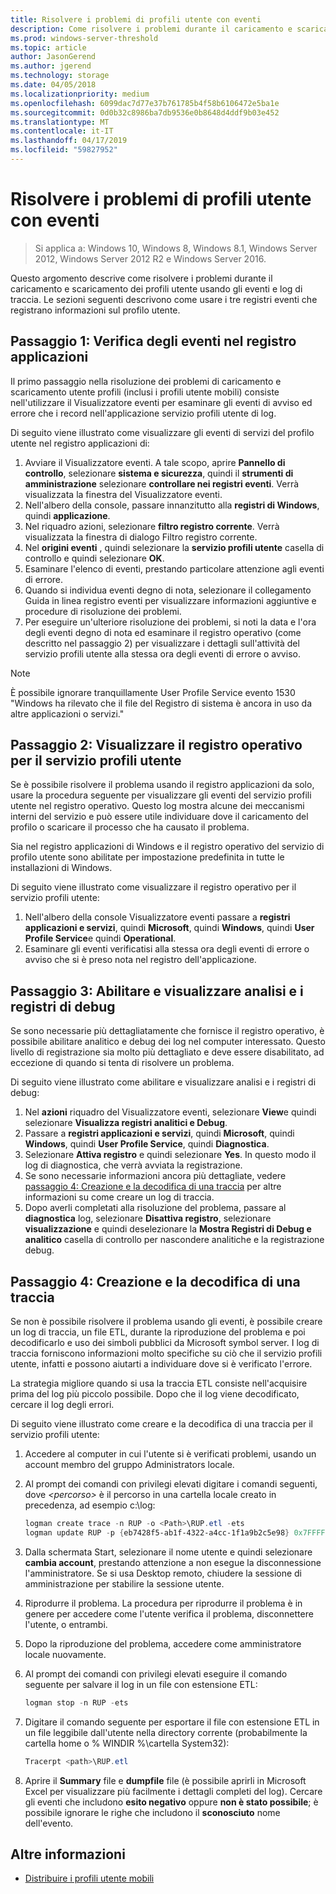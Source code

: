 ```yaml
---
title: Risolvere i problemi di profili utente con eventi
description: Come risolvere i problemi durante il caricamento e scaricamento dei profili utente mobili usando gli eventi e log di traccia.
ms.prod: windows-server-threshold
ms.topic: article
author: JasonGerend
ms.author: jgerend
ms.technology: storage
ms.date: 04/05/2018
ms.localizationpriority: medium
ms.openlocfilehash: 6099dac7d77e37b761785b4f58b6106472e5ba1e
ms.sourcegitcommit: 0d0b32c8986ba7db9536e0b8648d4ddf9b03e452
ms.translationtype: MT
ms.contentlocale: it-IT
ms.lasthandoff: 04/17/2019
ms.locfileid: "59827952"
---
```

# <a name="troubleshoot-user-profiles-with-events"></a>Risolvere i problemi di profili utente con eventi

>Si applica a: Windows 10, Windows 8, Windows 8.1, Windows Server 2012, Windows Server 2012 R2 e Windows Server 2016.

Questo argomento descrive come risolvere i problemi durante il caricamento e scaricamento dei profili utente usando gli eventi e log di traccia. Le sezioni seguenti descrivono come usare i tre registri eventi che registrano informazioni sul profilo utente.

## <a name="step-1-checking-events-in-the-application-log"></a>Passaggio 1: Verifica degli eventi nel registro applicazioni

Il primo passaggio nella risoluzione dei problemi di caricamento e scaricamento utente profili (inclusi i profili utente mobili) consiste nell'utilizzare il Visualizzatore eventi per esaminare gli eventi di avviso ed errore che i record nell'applicazione servizio profili utente di log.

Di seguito viene illustrato come visualizzare gli eventi di servizi del profilo utente nel registro applicazioni di:

1. Avviare il Visualizzatore eventi. A tale scopo, aprire **Pannello di controllo**, selezionare **sistema e sicurezza**, quindi il **strumenti di amministrazione** selezionare **controllare nei registri eventi**. Verrà visualizzata la finestra del Visualizzatore eventi.
2. Nell'albero della console, passare innanzitutto alla **registri di Windows**, quindi **applicazione**.
3. Nel riquadro azioni, selezionare **filtro registro corrente**. Verrà visualizzata la finestra di dialogo Filtro registro corrente.
4. Nel **origini eventi** , quindi selezionare la **servizio profili utente** casella di controllo e quindi selezionare **OK**.
5. Esaminare l'elenco di eventi, prestando particolare attenzione agli eventi di errore.
6. Quando si individua eventi degno di nota, selezionare il collegamento Guida in linea registro eventi per visualizzare informazioni aggiuntive e procedure di risoluzione dei problemi.
7. Per eseguire un'ulteriore risoluzione dei problemi, si noti la data e l'ora degli eventi degno di nota ed esaminare il registro operativo (come descritto nel passaggio 2) per visualizzare i dettagli sull'attività del servizio profili utente alla stessa ora degli eventi di errore o avviso.

>[!NOTE]
>È possibile ignorare tranquillamente User Profile Service evento 1530 "Windows ha rilevato che il file del Registro di sistema è ancora in uso da altre applicazioni o servizi."

## <a name="step-2-view-the-operational-log-for-the-user-profile-service"></a>Passaggio 2: Visualizzare il registro operativo per il servizio profili utente

Se è possibile risolvere il problema usando il registro applicazioni da solo, usare la procedura seguente per visualizzare gli eventi del servizio profili utente nel registro operativo. Questo log mostra alcune dei meccanismi interni del servizio e può essere utile individuare dove il caricamento del profilo o scaricare il processo che ha causato il problema.

Sia nel registro applicazioni di Windows e il registro operativo del servizio di profilo utente sono abilitate per impostazione predefinita in tutte le installazioni di Windows.

Di seguito viene illustrato come visualizzare il registro operativo per il servizio profili utente:

1. Nell'albero della console Visualizzatore eventi passare a **registri applicazioni e servizi**, quindi **Microsoft**, quindi **Windows**, quindi **User Profile Service**e quindi **Operational**.
2. Esaminare gli eventi verificatisi alla stessa ora degli eventi di errore o avviso che si è preso nota nel registro dell'applicazione.

## <a name="step-3-enable-and-view-analytic-and-debug-logs"></a>Passaggio 3: Abilitare e visualizzare analisi e i registri di debug

Se sono necessarie più dettagliatamente che fornisce il registro operativo, è possibile abilitare analitico e debug dei log nel computer interessato. Questo livello di registrazione sia molto più dettagliato e deve essere disabilitato, ad eccezione di quando si tenta di risolvere un problema.

Di seguito viene illustrato come abilitare e visualizzare analisi e i registri di debug:

1. Nel **azioni** riquadro del Visualizzatore eventi, selezionare **View**e quindi selezionare **Visualizza registri analitici e Debug**.
2. Passare a **registri applicazioni e servizi**, quindi **Microsoft**, quindi **Windows**, quindi **User Profile Service**, quindi  **Diagnostica**.
3. Selezionare **Attiva registro** e quindi selezionare **Yes**. In questo modo il log di diagnostica, che verrà avviata la registrazione.
4. Se sono necessarie informazioni ancora più dettagliate, vedere [passaggio 4: Creazione e la decodifica di una traccia](#step-4:-creating-and-decoding-a-trace) per altre informazioni su come creare un log di traccia.
5. Dopo averli completati alla risoluzione del problema, passare al **diagnostica** log, selezionare **Disattiva registro**, selezionare **visualizzazione** e quindi deselezionare la **Mostra Registri di Debug e analitico** casella di controllo per nascondere analitiche e la registrazione debug.

## <a name="step-4-creating-and-decoding-a-trace"></a>Passaggio 4: Creazione e la decodifica di una traccia

Se non è possibile risolvere il problema usando gli eventi, è possibile creare un log di traccia, un file ETL, durante la riproduzione del problema e poi decodificarlo e uso dei simboli pubblici da Microsoft symbol server. I log di traccia forniscono informazioni molto specifiche su ciò che il servizio profili utente, infatti e possono aiutarti a individuare dove si è verificato l'errore.

La strategia migliore quando si usa la traccia ETL consiste nell'acquisire prima del log più piccolo possibile. Dopo che il log viene decodificato, cercare il log degli errori.

Di seguito viene illustrato come creare e la decodifica di una traccia per il servizio profili utente:

1. Accedere al computer in cui l'utente si è verificati problemi, usando un account membro del gruppo Administrators locale.
2. Al prompt dei comandi con privilegi elevati digitare i comandi seguenti, dove *\<percorso\>* è il percorso in una cartella locale creato in precedenza, ad esempio c:\\log:
        
    ```PowerShell
    logman create trace -n RUP -o <Path>\RUP.etl -ets
    logman update RUP -p {eb7428f5-ab1f-4322-a4cc-1f1a9b2c5e98} 0x7FFFFFFF 0x7 -ets
    ```
3. Dalla schermata Start, selezionare il nome utente e quindi selezionare **cambia account**, prestando attenzione a non esegue la disconnessione l'amministratore. Se si usa Desktop remoto, chiudere la sessione di amministrazione per stabilire la sessione utente.
4. Riprodurre il problema. La procedura per riprodurre il problema è in genere per accedere come l'utente verifica il problema, disconnettere l'utente, o entrambi.
5. Dopo la riproduzione del problema, accedere come amministratore locale nuovamente.
6. Al prompt dei comandi con privilegi elevati eseguire il comando seguente per salvare il log in un file con estensione ETL:
  
    ```PowerShell
    logman stop -n RUP -ets
    ```
7. Digitare il comando seguente per esportare il file con estensione ETL in un file leggibile dall'utente nella directory corrente (probabilmente la cartella home o % WINDIR %\\cartella System32):
    
    ```PowerShell
    Tracerpt <path>\RUP.etl
    ```
8. Aprire il **Summary** file e **dumpfile** file (è possibile aprirli in Microsoft Excel per visualizzare più facilmente i dettagli completi del log). Cercare gli eventi che includono **esito negativo** oppure **non è stato possibile**; è possibile ignorare le righe che includono il **sconosciuto** nome dell'evento.

## <a name="more-information"></a>Altre informazioni

* [Distribuire i profili utente mobili](deploy-roaming-user-profiles.md)